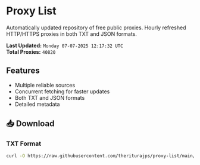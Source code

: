 # Proxy List

Automatically updated repository of free public proxies. Hourly refreshed HTTP/HTTPS proxies in both TXT and JSON formats.

**Last Updated:** `Monday 07-07-2025 12:17:32 UTC`  
**Total Proxies:** `40820`

## Features
- Multiple reliable sources
- Concurrent fetching for faster updates
- Both TXT and JSON formats
- Detailed metadata

## 📥 Download

### TXT Format
```bash
curl -O https://raw.githubusercontent.com/theriturajps/proxy-list/main/proxies.txt